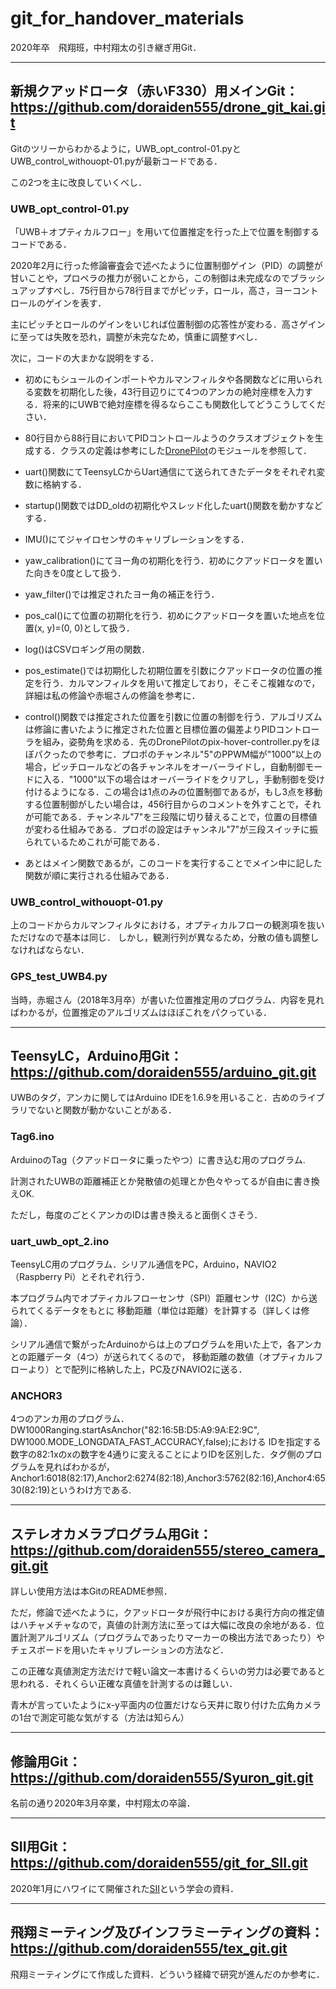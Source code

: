 # git_for_handover_materials
2020年卒　飛翔班，中村翔太の引き継ぎ用Git．

*** 

## 新規クアッドロータ（赤いF330）用メインGit：https://github.com/doraiden555/drone_git_kai.git
Gitのツリーからわかるように，UWB_opt_control-01.pyとUWB_control_withouopt-01.pyが最新コードである．


この2つを主に改良していくべし．


### UWB_opt_control-01.py
「UWB＋オプティカルフロー」を用いて位置推定を行った上で位置を制御するコードである．


2020年2月に行った修論審査会で述べたように位置制御ゲイン（PID）の調整が甘いことや，プロペラの推力が弱いことから，この制御は未完成なのでブラッシュアップすべし．75行目から78行目までがピッチ，ロール，高さ，ヨーコントロールのゲインを表す．


主にピッチとロールのゲインをいじれば位置制御の応答性が変わる．高さゲインに至っては失敗を恐れ，調整が未完なため，慎重に調整すべし．


次に，コードの大まかな説明をする．


  - 初めにもシュールのインポートやカルマンフィルタや各関数などに用いられる変数を初期化した後，43行目辺りにて4つのアンカの絶対座標を入力する．将来的にUWBで絶対座標を得るならここも関数化してどうこうしてください．


  - 80行目から88行目においてPIDコントロールようのクラスオブジェクトを生成する．クラスの定義は参考にした[DronePilot](https://github.com/doraiden555/DronePilot.git)のモジュールを参照して．


  - uart()関数にてTeensyLCからUart通信にて送られてきたデータをそれぞれ変数に格納する．


  - startup()関数ではDD_oldの初期化やスレッド化したuart()関数を動かすなどする．


  - IMU()にてジャイロセンサのキャリブレーションをする．


  - yaw_calibration()にてヨー角の初期化を行う．初めにクアッドロータを置いた向きを0度として扱う．


  - yaw_filter()では推定されたヨー角の補正を行う．


  - pos_cal()にて位置の初期化を行う．初めにクアッドロータを置いた地点を位置(x, y)=(0, 0)として扱う．


  - log()はCSVロギング用の関数．


  - pos_estimate()では初期化した初期位置を引数にクアッドロータの位置の推定を行う．カルマンフィルタを用いて推定しており，そこそこ複雑なので，詳細は私の修論や赤堀さんの修論を参考に．


  - control()関数では推定された位置を引数に位置の制御を行う．アルゴリズムは修論に書いたように推定された位置と目標位置の偏差よりPIDコントローラを組み，姿勢角を求める．先のDronePilotのpix-hover-controller.pyをほぼパクったので参考に．プロポのチャンネル"5"のPPWM幅が"1000"以上の場合，ピッチロールなどの各チャンネルをオーバーライドし，自動制御モードに入る．"1000"以下の場合はオーバーライドをクリアし，手動制御を受け付けるようになる．この場合は1点のみの位置制御であるが，もし3点を移動する位置制御がしたい場合は，456行目からのコメントを外すことで，それが可能である．チャンネル"7"を三段階に切り替えることで，位置の目標値が変わる仕組みである．プロポの設定はチャンネル"7"が三段スイッチに振られているためこれが可能である．


  - あとはメイン関数であるが，このコードを実行することでメイン中に記した関数が順に実行される仕組みである．


### UWB_control_withouopt-01.py
上のコードからカルマンフィルタにおける，オプティカルフローの観測項を抜いただけなので基本は同じ．
しかし，観測行列が異なるため，分散の値も調整しなければならない．

### GPS_test_UWB4.py
当時，赤堀さん（2018年3月卒）が書いた位置推定用のプログラム．内容を見ればわかるが，位置推定のアルゴリズムはほぼこれをパクっている．

***

## TeensyLC，Arduino用Git：https://github.com/doraiden555/arduino_git.git
UWBのタグ，アンカに関してはArduino IDEを1.6.9を用いること．古めのライブラリでないと関数が動かないことがある．

### Tag6.ino
ArduinoのTag（クアッドロータに乗ったやつ）に書き込む用のプログラム.


計測されたUWBの距離補正とか発散値の処理とか色々やってるが自由に書き換えOK.


ただし，毎度のごとくアンカのIDは書き換えると面倒くさそう．


### uart_uwb_opt_2.ino
TeensyLC用のプログラム．シリアル通信をPC，Arduino，NAVIO2（Raspberry Pi）とそれぞれ行う．


本プログラム内でオプティカルフローセンサ（SPI）距離センサ（I2C）から送られてくるデータをもとに
移動距離（単位は距離）を計算する（詳しくは修論）．


シリアル通信で繋がったArduinoからは上のプログラムを用いた上で，各アンカとの距離データ（4つ）が送られてくるので，
移動距離の数値（オプティカルフローより）とで配列に格納した上，PC及びNAVIO2に送る．

### ANCHOR3
4つのアンカ用のプログラム．  DW1000Ranging.startAsAnchor("82:16:5B:D5:A9:9A:E2:9C", DW1000.MODE_LONGDATA_FAST_ACCURACY,false);における
IDを指定する数字の82:1xのxの数字を4通りに変えることによりIDを区別した．タグ側のプログラムを見ればわかるが，Anchor1:6018(82:17),Anchor2:6274(82:18),Anchor3:5762(82:16),Anchor4:6530(82:19)というわけ方である.

***

## ステレオカメラプログラム用Git：https://github.com/doraiden555/stereo_camera_git.git
詳しい使用方法は本GitのREADME参照．

ただ，修論で述べたように，クアッドロータが飛行中における奥行方向の推定値はハチャメチャなので，真値の計測方法に至っては大幅に改良の余地がある．位置計測アルゴリズム（プログラムであったりマーカーの検出方法であったり）やチェスボードを用いたキャリブレーションの方法など．

この正確な真値測定方法だけで軽い論文一本書けるくらいの労力は必要であると思われる．それくらい正確な真値を計測するのは難しい．

青木が言っていたようにx-y平面内の位置だけなら天井に取り付けた広角カメラの1台で測定可能な気がする（方法は知らん）

***

## 修論用Git：https://github.com/doraiden555/Syuron_git.git
名前の通り2020年3月卒業，中村翔太の卒論．

***

## SII用Git：https://github.com/doraiden555/git_for_SII.git
2020年1月にハワイにて開催された[SII](https://sice-si.org/conf/SII2020/)という学会の資料．

***

## 飛翔ミーティング及びインフラミーティングの資料：https://github.com/doraiden555/tex_git.git
飛翔ミーティングにて作成した資料．どういう経緯で研究が進んだのか参考に．


